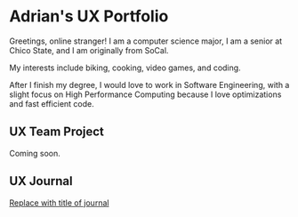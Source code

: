 # Adrian's UX Portfolio

Greetings, online stranger! I am a computer science major, I am a senior at Chico State, and I am originally from SoCal.

My interests include biking, cooking, video games, and coding.

After I finish my degree, I would love to work in Software Engineering, with a slight focus on High Performance Computing because I love optimizations and fast efficient code.

## UX Team Project

Coming soon.

## UX Journal

[Replace with title of journal](j01/)
